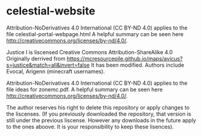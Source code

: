# celestial-website

Attribution-NoDerivatives 4.0 International (CC BY-ND 4.0) applies to the file celestial-portal-webpage.html
A helpful summary can be seen here http://creativecommons.org/licenses/by-nd/4.0/.

Justice I is liscensed Creative Commons Attribution-ShareAlike 4.0
Originally derrived from https://mcresourcepile.github.io/maps/avicus?s=justice&match=all&invert=false
It has been modified. Authors include Evocal, Arigenn (minecraft usernames).

Attribution-NoDerivatives 4.0 International (CC BY-ND 4.0) applies to the file ideas for zonemc.pdf.
A helpful summary can be seen here http://creativecommons.org/licenses/by-nd/4.0/.

The author reserves his right to delete this repository or apply changes to the liscenses. 
(If you previously downloaded the repository, that version is still under the previous liscense. However any downloads in the future apply to the ones aboove. It is your responsibility to keep these lisences).

